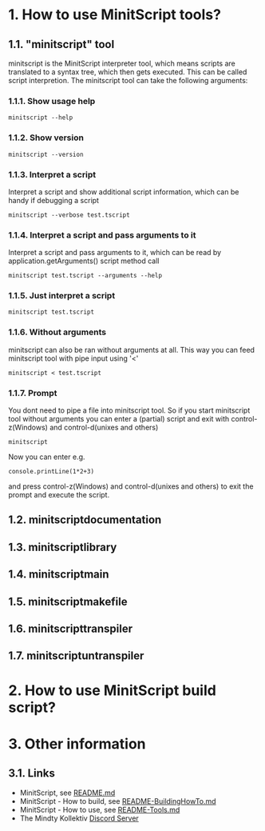# 1. How to use MinitScript tools?

## 1.1. "minitscript" tool

minitscript is the MinitScript interpreter tool, which means scripts are translated to a syntax tree, which then gets executed. This can be called script interpretion.
The minitscript tool can take the following arguments:

### 1.1.1. Show usage help

```
minitscript --help
```  

### 1.1.2. Show version

```
minitscript --version
```  

### 1.1.3. Interpret a script 

Interpret a script and show additional script information, which can be handy if debugging a script

```
minitscript --verbose test.tscript
```  

### 1.1.4. Interpret a script and pass arguments to it 

Interpret a script and pass arguments to it, which can be read by application.getArguments() script method call

```
minitscript test.tscript --arguments --help
```  

### 1.1.5. Just interpret a script

```
minitscript test.tscript
```  

### 1.1.6. Without arguments 

minitscript can also be ran without arguments at all. This way you can feed minitscript tool with pipe input using '<'

```
minitscript < test.tscript
```  

### 1.1.7. Prompt 

You dont need to pipe a file into minitscript tool. So if you start minitscript tool without arguments you can enter a (partial) script and exit with 
control-z(Windows) and control-d(unixes and others) 

```
minitscript
```

Now you can enter e.g.

	console.printLine(1*2+3)
	
and press control-z(Windows) and control-d(unixes and others) to exit the prompt and execute the script.

## 1.2. minitscriptdocumentation
## 1.3. minitscriptlibrary
## 1.4. minitscriptmain
## 1.5. minitscriptmakefile
## 1.6. minitscripttranspiler
## 1.7. minitscriptuntranspiler

# 2. How to use MinitScript build script?

# 3. Other information

## 3.1. Links

- MinitScript, see [README.md](./README.md)
- MinitScript - How to build, see [README-BuildingHowTo.md](./README-BuildingHowTo.md)
- MinitScript - How to use, see [README-Tools.md](./README-Tools.md)
- The Mindty Kollektiv [Discord Server](https://discord.gg/Na4ACaFD)
